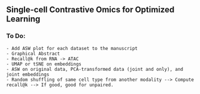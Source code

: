 ## Single-cell Contrastive Omics for Optimized Learning

### To Do:

    - Add ASW plot for each dataset to the manuscript
    - Graphical Abstract
    - Recall@k from RNA -> ATAC
    - UMAP or tSNE on embeddings
    - ASW on original data, PCA-transformed data (joint and only), and joint embeddings
    - Random shuffling of same cell type from another modality --> Compute recall@k --> If good, good for unpaired.